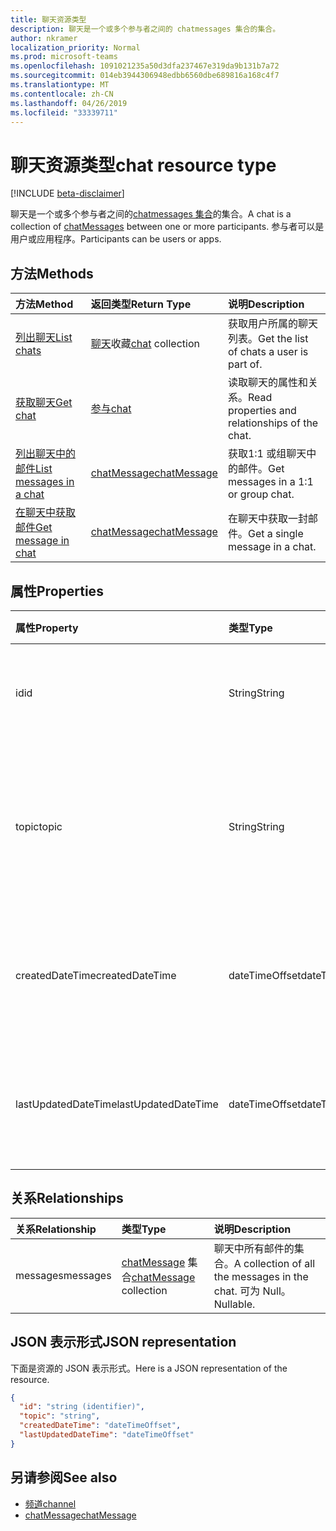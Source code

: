 ```yaml
---
title: 聊天资源类型
description: 聊天是一个或多个参与者之间的 chatmessages 集合的集合。
author: nkramer
localization_priority: Normal
ms.prod: microsoft-teams
ms.openlocfilehash: 1091021235a50d3dfa237467e319da9b131b7a72
ms.sourcegitcommit: 014eb3944306948edbb6560dbe689816a168c4f7
ms.translationtype: MT
ms.contentlocale: zh-CN
ms.lasthandoff: 04/26/2019
ms.locfileid: "33339711"
---
```

# <a name="chat-resource-type"></a><span data-ttu-id="89d14-103">聊天资源类型</span><span class="sxs-lookup"><span data-stu-id="89d14-103">chat resource type</span></span>

[!INCLUDE [beta-disclaimer](../../includes/beta-disclaimer.md)]

<span data-ttu-id="89d14-104">聊天是一个或多个参与者之间的[chatmessages 集合](chatmessage.md)的集合。</span><span class="sxs-lookup"><span data-stu-id="89d14-104">A chat is a collection of [chatMessages](chatmessage.md) between one or more participants.</span></span> <span data-ttu-id="89d14-105">参与者可以是用户或应用程序。</span><span class="sxs-lookup"><span data-stu-id="89d14-105">Participants can be users or apps.</span></span>

## <a name="methods"></a><span data-ttu-id="89d14-106">方法</span><span class="sxs-lookup"><span data-stu-id="89d14-106">Methods</span></span>

|  <span data-ttu-id="89d14-107">方法</span><span class="sxs-lookup"><span data-stu-id="89d14-107">Method</span></span>       |  <span data-ttu-id="89d14-108">返回类型</span><span class="sxs-lookup"><span data-stu-id="89d14-108">Return Type</span></span>  | <span data-ttu-id="89d14-109">说明</span><span class="sxs-lookup"><span data-stu-id="89d14-109">Description</span></span>| 
|:---------------|:--------|:----------|
|[<span data-ttu-id="89d14-110">列出聊天</span><span class="sxs-lookup"><span data-stu-id="89d14-110">List chats</span></span>](../api/chat-list.md) | <span data-ttu-id="89d14-111">[聊天](channel.md)收藏</span><span class="sxs-lookup"><span data-stu-id="89d14-111">[chat](channel.md) collection</span></span> | <span data-ttu-id="89d14-112">获取用户所属的聊天列表。</span><span class="sxs-lookup"><span data-stu-id="89d14-112">Get the list of chats a user is part of.</span></span>|
|[<span data-ttu-id="89d14-113">获取聊天</span><span class="sxs-lookup"><span data-stu-id="89d14-113">Get chat</span></span>](../api/chat-get.md) | [<span data-ttu-id="89d14-114">参与</span><span class="sxs-lookup"><span data-stu-id="89d14-114">chat</span></span>](channel.md) | <span data-ttu-id="89d14-115">读取聊天的属性和关系。</span><span class="sxs-lookup"><span data-stu-id="89d14-115">Read properties and relationships of the chat.</span></span>|
|[<span data-ttu-id="89d14-116">列出聊天中的邮件</span><span class="sxs-lookup"><span data-stu-id="89d14-116">List messages in a chat</span></span>](../api/chat-list-messages.md)  | [<span data-ttu-id="89d14-117">chatMessage</span><span class="sxs-lookup"><span data-stu-id="89d14-117">chatMessage</span></span>](../resources/chatmessage.md) | <span data-ttu-id="89d14-118">获取1:1 或组聊天中的邮件。</span><span class="sxs-lookup"><span data-stu-id="89d14-118">Get messages in a 1:1 or group chat.</span></span> |
|[<span data-ttu-id="89d14-119">在聊天中获取邮件</span><span class="sxs-lookup"><span data-stu-id="89d14-119">Get message in chat</span></span>](../api/chat-get-message.md)  | [<span data-ttu-id="89d14-120">chatMessage</span><span class="sxs-lookup"><span data-stu-id="89d14-120">chatMessage</span></span>](../resources/chatmessage.md) | <span data-ttu-id="89d14-121">在聊天中获取一封邮件。</span><span class="sxs-lookup"><span data-stu-id="89d14-121">Get a single message in a chat.</span></span> |

## <a name="properties"></a><span data-ttu-id="89d14-122">属性</span><span class="sxs-lookup"><span data-stu-id="89d14-122">Properties</span></span>

| <span data-ttu-id="89d14-123">属性</span><span class="sxs-lookup"><span data-stu-id="89d14-123">Property</span></span>     | <span data-ttu-id="89d14-124">类型</span><span class="sxs-lookup"><span data-stu-id="89d14-124">Type</span></span>   |<span data-ttu-id="89d14-125">说明</span><span class="sxs-lookup"><span data-stu-id="89d14-125">Description</span></span>|
|:---------------|:--------|:----------|
| <span data-ttu-id="89d14-126">id</span><span class="sxs-lookup"><span data-stu-id="89d14-126">id</span></span>| <span data-ttu-id="89d14-127">String</span><span class="sxs-lookup"><span data-stu-id="89d14-127">String</span></span>| <span data-ttu-id="89d14-128">聊天的唯一标识符。</span><span class="sxs-lookup"><span data-stu-id="89d14-128">The chat's unique identifier.</span></span> <span data-ttu-id="89d14-129">只读。</span><span class="sxs-lookup"><span data-stu-id="89d14-129">Read-only.</span></span>|
| <span data-ttu-id="89d14-130">topic</span><span class="sxs-lookup"><span data-stu-id="89d14-130">topic</span></span>| <span data-ttu-id="89d14-131">String</span><span class="sxs-lookup"><span data-stu-id="89d14-131">String</span></span>|  <span data-ttu-id="89d14-132">Optional聊天的主题或主题。</span><span class="sxs-lookup"><span data-stu-id="89d14-132">(Optional) Subject or topic for the chat.</span></span> <span data-ttu-id="89d14-133">仅适用于组聊天。</span><span class="sxs-lookup"><span data-stu-id="89d14-133">Only available for group chats.</span></span>|
| <span data-ttu-id="89d14-134">createdDateTime</span><span class="sxs-lookup"><span data-stu-id="89d14-134">createdDateTime</span></span>| <span data-ttu-id="89d14-135">dateTimeOffset</span><span class="sxs-lookup"><span data-stu-id="89d14-135">dateTimeOffset</span></span>|  <span data-ttu-id="89d14-136">聊天的创建日期和时间。</span><span class="sxs-lookup"><span data-stu-id="89d14-136">Date and time at which the chat was created.</span></span> <span data-ttu-id="89d14-137">只读。</span><span class="sxs-lookup"><span data-stu-id="89d14-137">Read-only.</span></span>|
| <span data-ttu-id="89d14-138">lastUpdatedDateTime</span><span class="sxs-lookup"><span data-stu-id="89d14-138">lastUpdatedDateTime</span></span>| <span data-ttu-id="89d14-139">dateTimeOffset</span><span class="sxs-lookup"><span data-stu-id="89d14-139">dateTimeOffset</span></span>|  <span data-ttu-id="89d14-140">更新聊天的日期和时间。</span><span class="sxs-lookup"><span data-stu-id="89d14-140">Date and time at which the chat was updated.</span></span> <span data-ttu-id="89d14-141">只读。</span><span class="sxs-lookup"><span data-stu-id="89d14-141">Read-only.</span></span>|

## <a name="relationships"></a><span data-ttu-id="89d14-142">关系</span><span class="sxs-lookup"><span data-stu-id="89d14-142">Relationships</span></span>
| <span data-ttu-id="89d14-143">关系</span><span class="sxs-lookup"><span data-stu-id="89d14-143">Relationship</span></span> | <span data-ttu-id="89d14-144">类型</span><span class="sxs-lookup"><span data-stu-id="89d14-144">Type</span></span>   |<span data-ttu-id="89d14-145">说明</span><span class="sxs-lookup"><span data-stu-id="89d14-145">Description</span></span>|
|:---------------|:--------|:----------|
| <span data-ttu-id="89d14-146">messages</span><span class="sxs-lookup"><span data-stu-id="89d14-146">messages</span></span> | <span data-ttu-id="89d14-147">[chatMessage](chatmessage.md) 集合</span><span class="sxs-lookup"><span data-stu-id="89d14-147">[chatMessage](chatmessage.md) collection</span></span> | <span data-ttu-id="89d14-148">聊天中所有邮件的集合。</span><span class="sxs-lookup"><span data-stu-id="89d14-148">A collection of all the messages in the chat.</span></span> <span data-ttu-id="89d14-149">可为 Null。</span><span class="sxs-lookup"><span data-stu-id="89d14-149">Nullable.</span></span> |

## <a name="json-representation"></a><span data-ttu-id="89d14-150">JSON 表示形式</span><span class="sxs-lookup"><span data-stu-id="89d14-150">JSON representation</span></span>

<span data-ttu-id="89d14-151">下面是资源的 JSON 表示形式。</span><span class="sxs-lookup"><span data-stu-id="89d14-151">Here is a JSON representation of the resource.</span></span>

<!-- {
  "blockType": "resource",
  "keyProperty": "id",
  "@odata.type": "microsoft.graph.chat"
}-->

```json
{
  "id": "string (identifier)",
  "topic": "string",
  "createdDateTime": "dateTimeOffset",
  "lastUpdatedDateTime": "dateTimeOffset"
}

```

## <a name="see-also"></a><span data-ttu-id="89d14-152">另请参阅</span><span class="sxs-lookup"><span data-stu-id="89d14-152">See also</span></span>

- [<span data-ttu-id="89d14-153">频道</span><span class="sxs-lookup"><span data-stu-id="89d14-153">channel</span></span>](channel.md)
- [<span data-ttu-id="89d14-154">chatMessage</span><span class="sxs-lookup"><span data-stu-id="89d14-154">chatMessage</span></span>](chatmessage.md)

<!-- uuid: 8fcb5dbc-d5aa-4681-8e31-b001d5168d79
2015-10-25 14:57:30 UTC -->
<!--
{
  "type": "#page.annotation",
  "description": "chat resource",
  "keywords": "",
  "section": "documentation",
  "tocPath": ""
}
-->
